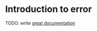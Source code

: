 # Introduction to error

TODO: write [great documentation](http://jacobian.org/writing/great-documentation/what-to-write/)
